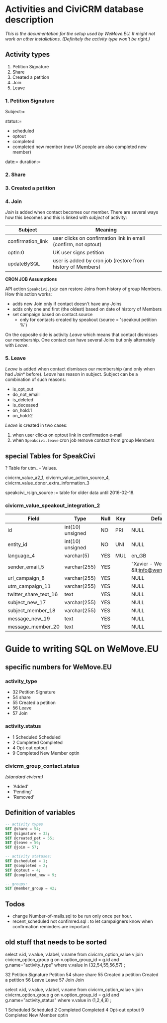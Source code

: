 # Activities and CiviCRM database description
*This is the documentation for the setup used by WeMove.EU. It might not work on other installations. (Definitely the activity type won't be right.)*

## Activity types
1. Petition Signature
2. Share
3. Created a petition
4. Join
5. Leave

### 1. Petition Signature
Subject:= 

status:=



- scheduled
- optout
- completed
- completed new member
(new UK people are also completed new member)


date:= 
duration:=

### 2. Share

### 3. Created a petition

### 4. Join

*Join* is added when contact becomes our member. There are several ways how this becomes and this is linked with *subject* of activity:

| Subject | Meaning |
| --- | --- |
| confirmation_link | user clicks on confirmation link in email (confirm, not optout) |
| optIn:0 | UK user signs petition |
| updateBySQL | user is added by cron job (restore from history of Members) |


**CRON JOB Assumptions**

API action `Speakcivi.join` can restore Joins from history of group Members. How this action works:

* adds new Join only if contact doesn't have any Joins
* adds only one and first (the oldest) based on date of history of Members
* set campaign based on contact.source
    * only for contacts created by speakout (source = 'speakout petition %')

On the opposite side is activity *Leave* which means that contact dismisses our membership. One contact can have several Joins but only alternately with *Leave*.

### 5. Leave

*Leave* is added when contact dismisses our membership (and only when had *Join** before). *Leave* has reason in subject. Subject can be a combination of such reasons:

- is\_opt_out
- do\_not_email
- is_deleted
- is_deceased
- on_hold:1
- on_hold:2

*Leave* is created in two cases:

1. when user clicks on optout link in confirmation e-mail
2. when `Speakcivi.leave` cron job remove contact from group Members

## special Tables for SpeakCivi

? Table for utm_ - Values.

civicrm_value_a2_1, civicrm_value_action_source_4, civicrm_value_donor_extra_information_3

speakcivi\_rsign_source := table for older data until 2016-02-18. 

### civicrm_value_speakout_integration_2

| Field                 | Type             | Null | Key | Default                                     | Extra          | Comment |
| --- | --- | --- | --- | --- | --- | --- |
| id                    | int(10) unsigned | NO   | PRI | NULL                                        | auto_increment | |
| entity_id             | int(10) unsigned | NO   | UNI | NULL                                        |                | campaign\_id |
| language_4            | varchar(5)       | YES  | MUL | en_GB                                       |                | |
| sender_email_5        | varchar(255)     | YES  |     | "Xavier - WeMove.EU" \&lt;info@wemove.eu\&gt; |                | |
| url_campaign_8        | varchar(255)     | YES  |     | NULL                                        |                | |
| utm_campaign_11       | varchar(255)     | YES  |     | NULL                                        |                | |
| twitter_share_text_16 | text             | YES  |     | NULL                                        |                | |
| subject_new_17        | varchar(255)     | YES  |     | NULL                                        |                | |
| subject_member_18     | varchar(255)     | YES  |     | NULL                                        |                | |
| message_new_19        | text             | YES  |     | NULL                                        |                | |
| message_member_20     | text             | YES  |     | NULL                                        |                | |

# Guide to writing SQL on WeMove.EU


## specific numbers for WeMove.EU


### activity_type
- 32	Petition Signature	
- 54	share	
- 55	Created a petition	
- 56	Leave	
- 57	Join	

### activity.status
- 1	Scheduled	Scheduled
- 2	Completed	Completed
- 4	Opt-out	optout
- 9	Completed New Member	optin

### civicrm\_group_contact.status
_(standard civicrm)_

- 'Added'
- 'Pending'
- 'Removed'


## Definition of variables

```sql
-- activity types
SET @share = 54;
SET @signature = 32;
SET @created_pet = 55;
SET @leave = 56;
SET @join = 57;

-- activity statuses:
SET @scheduled = 1;
SET @completed = 2;
SET @optout = 4;
SET @completed_new = 9;

-- groups:
SET @member_group = 42;
```

## Todos

- change Number-of-mails.sql to be run only once per hour. 
- recent_scheduled not confimred.sql : to let campaigners know when confirmation reminders are important. 


## old stuff that needs to be sorted

select v.id, v.value, v.label, v.name from civicrm_option_value v 
join civicrm_option_group g on v.option_group_id = g.id and g.name="activity_type" 
where v.value in (32,54,55,56,57)
;

32	Petition Signature	Petition
54	share	share
55	Created a petition	Created a petition
56	Leave	Leave
57	Join	Join



select v.id, v.value, v.label, v.name from civicrm_option_value v 
join civicrm_option_group g on v.option_group_id = g.id and g.name="activity_status" 
where v.value in (1,2,4,9)
;

1	Scheduled	Scheduled
2	Completed	Completed
4	Opt-out	optout
9	Completed New Member	optin


